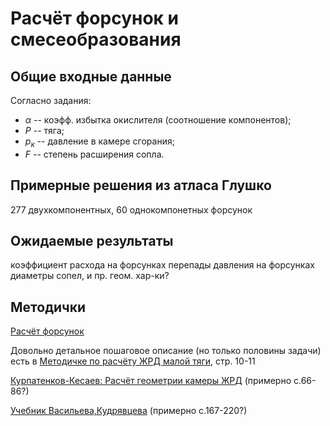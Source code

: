 # Расчёт форсунок и смесеобразования

## Общие входные данные
Согласно задания:
- $\alpha$ -- коэфф. избытка окислителя (соотношение компонентов);
- $P$ -- тяга;
- $p_к$ -- давление в камере сгорания;
- $F$ -- степень расширения сопла.


## Примерные решения из атласа Глушко
277 двухкомпонентных, 60 однокомпонетных форсунок

## Ожидаемые результаты
коэффициент расхода на форсунках
перепады давления на форсунках
диаметры сопел, и пр. геом. хар-ки?

## Методички
[Расчёт форсунок](https://1drv.ms/u/s!AiUA0a54pniLklzxLew_xAfVCT_M?e=WJmdsc)

Довольно детальное пошаговое описание (но только половины задачи) есть в [Методичке по расчёту ЖРД малой тяги](https://1drv.ms/w/s!AiUA0a54pniLklQU52we-ViI77m9?e=7o2QfG), стр. 10-11

[Курпатенков-Кесаев: Расчёт геометрии камеры ЖРД](https://1drv.ms/u/s!AiUA0a54pniLklZ-Q7t7EvL3IeaL) (примерно с.66-86?)

[Учебник Васильева,Кудрявцева](https://1drv.ms/u/s!AiUA0a54pniLklr55rDgoUinlR7s?e=VWjVGi) (примерно с.167-220?)